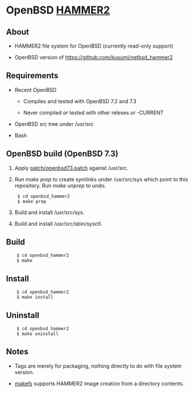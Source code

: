 OpenBSD [HAMMER2](https://gitweb.dragonflybsd.org/dragonfly.git/blob/HEAD:/sys/vfs/hammer2/DESIGN)
========

## About

+ HAMMER2 file system for OpenBSD (currently read-only support)

+ OpenBSD version of https://github.com/kusumi/netbsd_hammer2

## Requirements

+ Recent OpenBSD

    + Compiles and tested with OpenBSD 7.2 and 7.3

    + Never compiled or tested with other releses or -CURRENT

+ OpenBSD src tree under /usr/src

+ Bash

## OpenBSD build (OpenBSD 7.3)

1. Apply [patch/openbsd73.patch](patch/openbsd73.patch) against /usr/src.

2. Run *make prep* to create symlinks under /usr/src/sys which point to this repository. Run *make unprep* to undo.

        $ cd openbsd_hammer2
        $ make prep

3. Build and install /usr/src/sys.

4. Build and install /usr/src/sbin/sysctl.

## Build

        $ cd openbsd_hammer2
        $ make

## Install

        $ cd openbsd_hammer2
        $ make install

## Uninstall

        $ cd openbsd_hammer2
        $ make uninstall

## Notes

+ Tags are merely for packaging, nothing directly to do with file system version.

+ [makefs](https://github.com/kusumi/makefs) supports HAMMER2 image creation from a directory contents.
